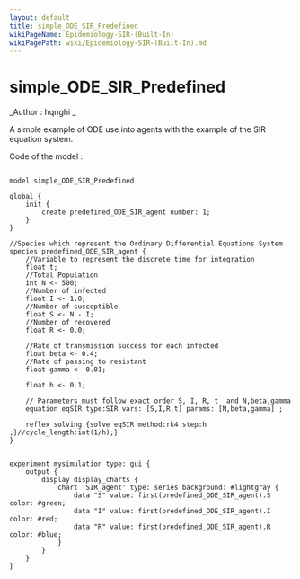 ```yaml
---
layout: default
title: simple_ODE_SIR_Predefined
wikiPageName: Epidemiology-SIR-(Built-In)
wikiPagePath: wiki/Epidemiology-SIR-(Built-In).md
---
```


[//]: # (keyword|statement_equation)
[//]: # (keyword|statement_solve)
[//]: # (keyword|constant_#lightgray)
[//]: # (keyword|concept_math)
[//]: # (keyword|concept_equation)
# simple_ODE_SIR_Predefined


_Author : hqnghi _

A simple example of ODE use into agents with the example of the SIR equation system.


Code of the model : 

```
 
model simple_ODE_SIR_Predefined

global {
	init {
		create predefined_ODE_SIR_agent number: 1;
	}
}

//Species which represent the Ordinary Differential Equations System 
species predefined_ODE_SIR_agent {
	//Variable to represent the discrete time for integration
	float t;
 	//Total Population 
   	int N <- 500;
   	//Number of infected
	float I <- 1.0; 
	//Number of susceptible
	float S <- N - I; 
	//Number of recovered
	float R <- 0.0; 

	//Rate of transmission success for each infected
  	float beta <- 0.4;
  	//Rate of passing to resistant
   	float gamma <- 0.01; 
   		
   	float h <- 0.1;

	// Parameters must follow exact order S, I, R, t  and N,beta,gamma		
	equation eqSIR type:SIR vars: [S,I,R,t] params: [N,beta,gamma] ;

	reflex solving {solve eqSIR method:rk4 step:h ;}//cycle_length:int(1/h);}
}


experiment mysimulation type: gui {
	output {	
		display display_charts {
			chart 'SIR_agent' type: series background: #lightgray {
				data "S" value: first(predefined_ODE_SIR_agent).S color: #green;
				data "I" value: first(predefined_ODE_SIR_agent).I color: #red;
				data "R" value: first(predefined_ODE_SIR_agent).R color: #blue;
			}
		}
	}
}
```
